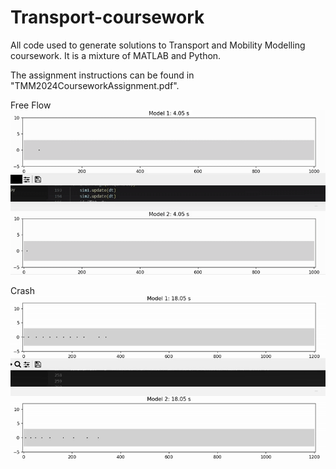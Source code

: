# Transport-coursework

All code used to generate solutions to Transport and Mobility Modelling coursework.
It is a mixture of MATLAB and Python.

The assignment instructions can be found in "TMM2024CourseworkAssignment.pdf".

Free Flow
![](https://github.com/izzy-popiolek/Transport-coursework/blob/main/freeflow_gif1.gif)

Crash
![](https://github.com/izzy-popiolek/Transport-coursework/blob/main/carcrash_gif1.gif)

